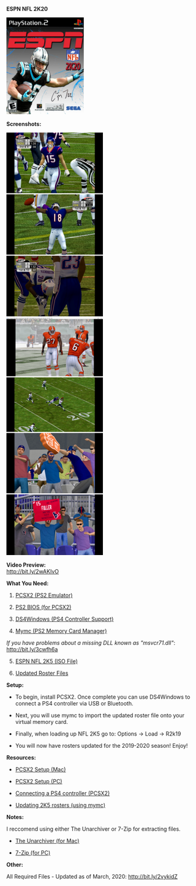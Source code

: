 <b>ESPN NFL 2K20</b>

<img src="/NFL2K20.jpg" alt="NFL2K20" height="50%" width="40%">

<b>Screenshots:</b>

<img src="/img.jpeg" alt="NFL2K20" height="50%" width="50%">

<img src="/img2.jpeg" alt="NFL2K20" height="50%" width="50%">

<img src="/img3.jpeg" alt="NFL2K20" height="50%" width="50%">

<img src="/img4.jpeg" alt="NFL2K20" height="50%" width="50%">

<img src="/img5.jpeg" alt="NFL2K20" height="50%" width="50%">

<img src="/img6.jpeg" alt="NFL2K20" height="50%" width="50%">

<img src="/img7.jpeg" alt="NFL2K20" height="50%" width="50%">

<b>Video Preview:</b><br>
http://bit.ly/2wAKIvO

<b>What You Need:</b>

1) <a href="http://bit.ly/3cDH5FY" target="_blank">PCSX2 (PS2 Emulator)</a>

2) <a href="http://bit.ly/2TpggO6" target="_blank">PS2 BIOS (for PCSX2)</a>

3) <a href="http://bit.ly/2IpHRbq" target="_blank">DS4Windows (PS4 Controller Support)</a>

4) <a href="http://bit.ly/2VZwqQ3" target="_blank">Mymc (PS2 Memory Card Manager)</a>

*If you have problems about a missing DLL known as "msvcr71.dll"*:
http://bit.ly/3cwfh6a

5) <a href="http://bit.ly/2vyT473" target="_blank">ESPN NFL 2K5 (ISO File)</a>

6) <a href="http://bit.ly/2vykGcr" target="_blank">Updated Roster Files</a>

<b>Setup:</b>

* To begin, install PCSX2. Once complete you can use DS4Windows to connect a PS4 controller via USB or Bluetooth.<br>

* Next, you will use mymc to import the updated roster file onto your virtual memory card.<br>

* Finally, when loading up NFL 2K5 go to: Options -> Load -> R2k19<br>

* You will now have rosters updated for the 2019-2020 season! Enjoy!<br>

<b>Resources:</b>

* <a href="http://bit.ly/2vH7x0B" target="_blank">PCSX2 Setup (Mac)</a>

* <a href="http://bit.ly/3cz8dpp" target="_blank">PCSX2 Setup (PC)</a>

* <a href="http://bit.ly/32ZZesX" target="_blank">Connecting a PS4 controller (PCSX2)</a>

* <a href="http://bit.ly/39smlyP" target="_blank">Updating 2K5 rosters (using mymc)</a>

<b>Notes:</b>

I reccomend using either The Unarchiver or 7-Zip for extracting files.<br>

* <a href="http://bit.ly/3axfO65" target="_blank">The Unarchiver (for Mac)</a>

* <a href="http://bit.ly/3auwPOg" target="_blank">7-Zip (for PC)</a>

<b>Other:</b>

All Required Files - Updated as of March, 2020:
http://bit.ly/2vykidZ
